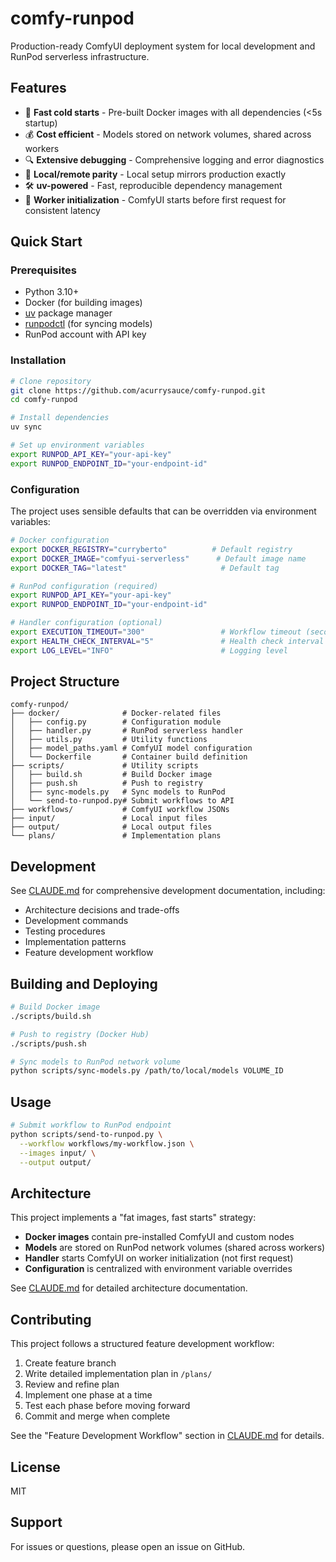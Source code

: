 # comfy-runpod

Production-ready ComfyUI deployment system for local development and RunPod serverless infrastructure.

## Features

- 🚀 **Fast cold starts** - Pre-built Docker images with all dependencies (<5s startup)
- 💰 **Cost efficient** - Models stored on network volumes, shared across workers
- 🔍 **Extensive debugging** - Comprehensive logging and error diagnostics
- 🔄 **Local/remote parity** - Local setup mirrors production exactly
- 🛠️ **uv-powered** - Fast, reproducible dependency management
- 🎯 **Worker initialization** - ComfyUI starts before first request for consistent latency

## Quick Start

### Prerequisites

- Python 3.10+
- Docker (for building images)
- [uv](https://github.com/astral-sh/uv) package manager
- [runpodctl](https://github.com/runpod/runpodctl) (for syncing models)
- RunPod account with API key

### Installation

```bash
# Clone repository
git clone https://github.com/acurrysauce/comfy-runpod.git
cd comfy-runpod

# Install dependencies
uv sync

# Set up environment variables
export RUNPOD_API_KEY="your-api-key"
export RUNPOD_ENDPOINT_ID="your-endpoint-id"
```

### Configuration

The project uses sensible defaults that can be overridden via environment variables:

```bash
# Docker configuration
export DOCKER_REGISTRY="curryberto"          # Default registry
export DOCKER_IMAGE="comfyui-serverless"      # Default image name
export DOCKER_TAG="latest"                     # Default tag

# RunPod configuration (required)
export RUNPOD_API_KEY="your-api-key"
export RUNPOD_ENDPOINT_ID="your-endpoint-id"

# Handler configuration (optional)
export EXECUTION_TIMEOUT="300"                 # Workflow timeout (seconds)
export HEALTH_CHECK_INTERVAL="5"               # Health check interval (seconds)
export LOG_LEVEL="INFO"                        # Logging level
```

## Project Structure

```
comfy-runpod/
├── docker/              # Docker-related files
│   ├── config.py        # Configuration module
│   ├── handler.py       # RunPod serverless handler
│   ├── utils.py         # Utility functions
│   ├── model_paths.yaml # ComfyUI model configuration
│   └── Dockerfile       # Container build definition
├── scripts/             # Utility scripts
│   ├── build.sh         # Build Docker image
│   ├── push.sh          # Push to registry
│   ├── sync-models.py   # Sync models to RunPod
│   └── send-to-runpod.py# Submit workflows to API
├── workflows/           # ComfyUI workflow JSONs
├── input/               # Local input files
├── output/              # Local output files
└── plans/               # Implementation plans
```

## Development

See [CLAUDE.md](./CLAUDE.md) for comprehensive development documentation, including:

- Architecture decisions and trade-offs
- Development commands
- Testing procedures
- Implementation patterns
- Feature development workflow

## Building and Deploying

```bash
# Build Docker image
./scripts/build.sh

# Push to registry (Docker Hub)
./scripts/push.sh

# Sync models to RunPod network volume
python scripts/sync-models.py /path/to/local/models VOLUME_ID
```

## Usage

```bash
# Submit workflow to RunPod endpoint
python scripts/send-to-runpod.py \
  --workflow workflows/my-workflow.json \
  --images input/ \
  --output output/
```

## Architecture

This project implements a "fat images, fast starts" strategy:

- **Docker images** contain pre-installed ComfyUI and custom nodes
- **Models** are stored on RunPod network volumes (shared across workers)
- **Handler** starts ComfyUI on worker initialization (not first request)
- **Configuration** is centralized with environment variable overrides

See [CLAUDE.md](./CLAUDE.md) for detailed architecture documentation.

## Contributing

This project follows a structured feature development workflow:

1. Create feature branch
2. Write detailed implementation plan in `/plans/`
3. Review and refine plan
4. Implement one phase at a time
5. Test each phase before moving forward
6. Commit and merge when complete

See the "Feature Development Workflow" section in [CLAUDE.md](./CLAUDE.md) for details.

## License

MIT

## Support

For issues or questions, please open an issue on GitHub.
